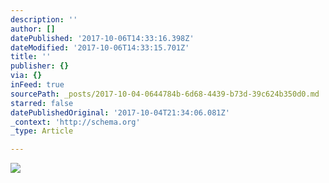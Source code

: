 ```yaml
---
description: ''
author: []
datePublished: '2017-10-06T14:33:16.398Z'
dateModified: '2017-10-06T14:33:15.701Z'
title: ''
publisher: {}
via: {}
inFeed: true
sourcePath: _posts/2017-10-04-0644784b-6d68-4439-b73d-39c624b350d0.md
starred: false
datePublishedOriginal: '2017-10-04T21:34:06.081Z'
_context: 'http://schema.org'
_type: Article

---
```

![](https://the-grid-user-content.s3-us-west-2.amazonaws.com/6d2575d9-71d8-4edb-bd85-89860e1b4165.jpg)